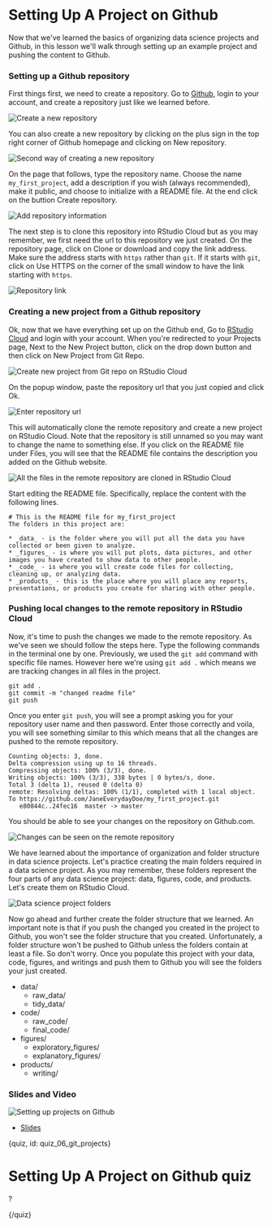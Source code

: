 # Setting Up A Project on Github

Now that we've learned the basics of organizing data science projects and Github, in this lesson we'll walk through setting up an example project and pushing the content to Github.

### Setting up a Github repository

First things first, we need to create a repository. Go to [Github](www.github.com), login to your account, and create a repository just like we learned before.

![Create a new repository](images/06_git_projects/06_githubbasics_git_projects-01.png)

You can also create a new repository by clicking on the plus sign in the top right corner of Github homepage and clicking on New repository.

![Second way of creating a new repository](images/06_git_projects/06_githubbasics_git_projects-02.png)

On the page that follows, type the repository name. Choose the name `my_first_project`, add a description if you wish (always recommended), make it public, and choose to initialize with a README file. At the end click on the buttion Create repository.

![Add repository information](images/06_git_projects/06_githubbasics_git_projects-03.png)


The next step is to clone this repository into RStudio Cloud but as you may remember, we first need the url to this repository we just created. On the repository page, click on Clone or download and copy the link address. Make sure the address starts with `https` rather than `git`. If it starts with `git`, click on Use HTTPS on the corner of the small window to have the link starting with `https`. 

![Repository link](images/06_git_projects/06_githubbasics_git_projects-04.png)

### Creating a new project from a Github repository

Ok, now that we have everything set up on the Github end, Go to [RStudio Cloud](https://rstudio.cloud/) and login with your account. When you're redirected to your Projects page, Next to the New Project button, click on the drop down button and then click on New Project from Git Repo. 

![Create new project from Git repo on RStudio Cloud](images/06_git_projects/06_githubbasics_git_projects-05.png)

On the popup window, paste the repository url that you just copied and click Ok. 

![Enter repository url](images/06_git_projects/06_githubbasics_git_projects-06.png)


This will automatically clone the remote repository and create a new project on RStudio Cloud. Note that the repository is still unnamed so you may want to change the name to something else. If you click on the README file under Files, you will see that the README file contains the description you added on the Github website.


![All the files in the remote repository are cloned in RStudio Cloud](images/06_git_projects/06_githubbasics_git_projects-07.png)

Start editing the README file. Specifically, replace the content with the following lines.

```text
# This is the README file for my_first_project
The folders in this project are: 

* _data_ - is the folder where you will put all the data you have collected or been given to analyze. 
* _figures_ - is where you will put plots, data pictures, and other images you have created to show data to other people. 
* _code_ - is where you will create code files for collecting, cleaning up, or analyzing data. 
* _products_ - this is the place where you will place any reports, presentations, or products you create for sharing with other people.
```

### Pushing local changes to the remote repository in RStudio Cloud

Now, it's time to push the changes we made to the remote repository. As we've seen we should follow the steps here. Type the following commands in the terminal one by one. Previously, we used the `git add` command with specific file names. However here we're using `git add .` which means we are tracking changes in all files in the project.

```text
git add .
git commit -m "changed readme file"
git push
```

Once you enter `git push`, you will see a prompt asking you for your repository user name and then password. Enter those correctly and voila, you will see something similar to this which means that all the changes are pushed to the remote repository.

```text
Counting objects: 3, done.
Delta compression using up to 16 threads.
Compressing objects: 100% (3/3), done.
Writing objects: 100% (3/3), 338 bytes | 0 bytes/s, done.
Total 3 (delta 1), reused 0 (delta 0)
remote: Resolving deltas: 100% (1/1), completed with 1 local object.
To https://github.com/JaneEverydayDoe/my_first_project.git
   e80844c..24fec16  master -> master
```

You should be able to see your changes on the repository on Github.com. 

![Changes can be seen on the remote repository](images/06_git_projects/06_githubbasics_git_projects-11.png)

We have learned about the importance of organization and folder structure in data science projects. Let's practice creating the main folders required in a data science project. As you may remember, these folders represent the four parts of any data science project: data, figures, code, and products. Let's create them on RStudio Cloud.

![Data science project folders](images/06_git_projects/06_githubbasics_git_projects-21.png)

Now go ahead and further create the folder structure that we learned. An important note is that if you push the changed you created in the project to Github, you won't see the folder structure that you created. Unfortunately, a folder structure won't be pushed to Github unless the folders contain at least a file. So don't worry. Once you populate this project with your data, code, figures, and writings and push them to Github you will see the folders your just created.

* data/
  * raw_data/
  * tidy_data/
* code/
  * raw_code/
  * final_code/
* figures/
  * exploratory_figures/
  * explanatory_figures/
* products/
  * writing/
  
  


### Slides and Video

![Setting up projects on Github]()

* [Slides](https://docs.google.com/presentation/d/1pmSkcf0iSQysOAMuuMK-CihaiSbtqDhg0ME2R9zqRDA/edit?usp=sharing)


{quiz, id: quiz_06_git_projects}

# Setting Up A Project on Github quiz


? 

{/quiz}

